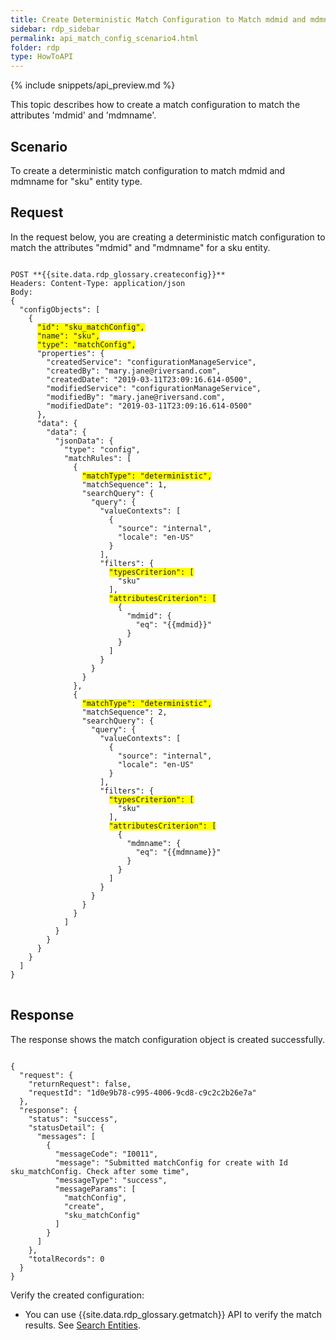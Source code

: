 ```yaml
---
title: Create Deterministic Match Configuration to Match mdmid and mdmname
sidebar: rdp_sidebar
permalink: api_match_config_scenario4.html
folder: rdp
type: HowToAPI
---
```


{% include snippets/api_preview.md %}

This topic describes how to create a match configuration to match the attributes 'mdmid' and 'mdmname'.

## Scenario

To create a deterministic match configuration to match mdmid and mdmname for "sku" entity type.

## Request

In the request below, you are creating a deterministic match configuration to match the attributes "mdmid" and "mdmname" for a sku entity.

<pre>
<code>
POST **{{site.data.rdp_glossary.createconfig}}**
Headers: Content-Type: application/json
Body:
{
  "configObjects": [
    {
      <span style="background-color: #FFFF00">"id": "sku_matchConfig",</span>
      <span style="background-color: #FFFF00">"name": "sku",</span>
      <span style="background-color: #FFFF00">"type": "matchConfig",</span>
      "properties": {
        "createdService": "configurationManageService",
        "createdBy": "mary.jane@riversand.com",
        "createdDate": "2019-03-11T23:09:16.614-0500",
        "modifiedService": "configurationManageService",
        "modifiedBy": "mary.jane@riversand.com",
        "modifiedDate": "2019-03-11T23:09:16.614-0500"
      },
      "data": {
        "data": {
          "jsonData": {
            "type": "config",
            "matchRules": [
              {
                <span style="background-color: #FFFF00">"matchType": "deterministic",</span>
                "matchSequence": 1,
                "searchQuery": {
                  "query": {
                    "valueContexts": [
                      {
                        "source": "internal",
                        "locale": "en-US"
                      }
                    ],
                    "filters": {
                      <span style="background-color: #FFFF00">"typesCriterion": [</span>
                        "sku"
                      ],
                      <span style="background-color: #FFFF00">"attributesCriterion": [</span>
                        {
                          "mdmid": {
                            "eq": "&#123;&#123;mdmid&#125;&#125;"
                          }
                        }
                      ]
                    }
                  }
                }
              },
              {
                <span style="background-color: #FFFF00">"matchType": "deterministic",</span>
                "matchSequence": 2,
                "searchQuery": {
                  "query": {
                    "valueContexts": [
                      {
                        "source": "internal",
                        "locale": "en-US"
                      }
                    ],
                    "filters": {
                      <span style="background-color: #FFFF00">"typesCriterion": [</span>
                        "sku"
                      ],
                      <span style="background-color: #FFFF00">"attributesCriterion": [</span>
                        {
                          "mdmname": {
                            "eq": "&#123;&#123;mdmname&#125;&#125;"
                          }
                        }
                      ]
                    }
                  }
                }
              }
            ]
          }
        }
      }
    }
  ]
}
</code>
</pre>

## Response

The response shows the match configuration object is created successfully.

<pre><code>
{
  "request": {
    "returnRequest": false,
    "requestId": "1d0e9b78-c995-4006-9cd8-c9c2c2b26e7a"
  },
  "response": {
    "status": "success",
    "statusDetail": {
      "messages": [
        {
          "messageCode": "I0011",
          "message": "Submitted matchConfig for create with Id sku_matchConfig. Check after some time",
          "messageType": "success",
          "messageParams": [
            "matchConfig",
            "create",
            "sku_matchConfig"
          ]
        }
      ]
    },
    "totalRecords": 0
  }
}
</code></pre>

Verify the created configuration:
- You can use {{site.data.rdp_glossary.getmatch}} API to verify the match results. See [Search Entities](api_get_match_results.html).